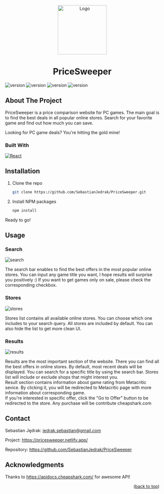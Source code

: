 <!-- PROJECT LOGO -->
<a name="readme-top"></a>

<br />
<div align="center">
<img src="https://github.com/SebastianJedrak/PriceSweeper/assets/115486676/bf35864b-5e14-4ef3-b0f9-8e419900f933" alt="Logo" width="160" height="160">

  <h1 align="center">PriceSweeper</h1>

</div>

![version](https://img.shields.io/github/last-commit/SebastianJedrak/PriceSweeper)
![version](https://img.shields.io/github/release-date/SebastianJedrak/PriceSweeper)
![version](https://img.shields.io/github/v/release/SebastianJedrak/PriceSweeper?include_prereleases)
![version](https://img.shields.io/github/languages/top/SebastianJedrak/PriceSweeper)

<!-- ABOUT THE PROJECT -->
## About The Project

PriceSweeper is a price comparison website for PC games. The main goal is to find the best deals in all popular online stores. Search for your favorite game and find out how much you can save.

Looking for PC game deals? You're hitting the gold mine!

### Built With

[![React][React.js]][React-url]


## Installation

1. Clone the repo
   ```sh
   git clone https://github.com/SebastianJedrak/PriceSweeper.git
   ```
2. Install NPM packages
   ```sh
   npm install
   ```

Ready to go!


<!-- USAGE EXAMPLES -->
## Usage

### Search
<img src="https://github.com/SebastianJedrak/PriceSweeper/assets/115486676/d65ac11f-4b48-4892-ae9e-5ee0fef8b1ed" alt="search">

The search bar enables to find the best offers in the most popular online stores. You can input any game title you want, I hope results will surprise you positively :) If you want to get games only on sale, please check the corresponding checkbox. 

### Stores
<img src="https://github.com/SebastianJedrak/PriceSweeper/assets/115486676/1e81c094-466d-4126-9b59-ab4f186b63d1" alt="stores">

Stores list contains all available online stores. You can choose which one includes to your search query. All stores are included by default. You can also hide the list to get more clean UI. 

### Results
<img src="https://github.com/SebastianJedrak/PriceSweeper/assets/115486676/076167c3-c55c-4992-8787-a20163e8bf34" alt="results">

Results are the most important section of the website. There you can find all the best offers in online stores. By default, most recent deals will be displayed. You can search for a specific title by using the search bar. Stores list will include or exclude shops that might interest you. 
<br />
Result section contains information about game rating from Metacritic sevice. By clicking it, you will be redirected to Metacritic page with more information about corresponding game.
<br />
If you're interested in specific offer, click the "Go to Offer" button to be redirected to the store. Any purchase will be contribute cheapshark.com

<!-- CONTACT -->
## Contact

Sebastian Jędrak: jedrak.sebastian@gmail.com

Project: https://pricesweeper.netlify.app/

Repository: https://github.com/SebastianJedrak/PriceSweeper


<!-- ACKNOWLEDGMENTS -->
## Acknowledgments

Thanks to https://apidocs.cheapshark.com/ for awesome API!


<!-- MARKDOWN LINKS & IMAGES -->
[React.js]: https://img.shields.io/badge/React-20232A?style=for-the-badge&logo=react&logoColor=61DAFB
[React-url]: https://reactjs.org/

<p align="right">(<a href="#readme-top">back to top</a>)</p>
